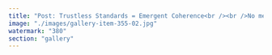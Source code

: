 ```yaml
---
title: "Post: Trustless Standards = Emergent Coherence<br /><br />No meetings. No consensus. Just resonance.<br /><br />Systems aren’t evolving through centralized planning anymore. They’re evolving through invariants—standards that hold, even when humans don’t.<br /><br />Trustless standards are how we scale complexity without permission. They’re why atoms don’t need a CEO to stay in structure. Why protocols coordinate across continents without asking anyone to believe—just behave.<br /><br />This isn’t trust. It’s gravity for networks.<br /><br />It’s time we stopped choreographing the dance. And started tuning the instruments.<br /><br /><br />#TrustlessStandards <br />#SystemicRecalibration <br />#FractalCoordination <br />#EigenLayerSignal <br />#PostConsensusEra"
image: "./images/gallery-item-355-02.jpg"
watermark: "380"
section: "gallery"
---
```

